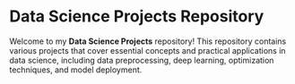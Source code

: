 # Data Science Projects Repository

Welcome to my **Data Science Projects** repository! This repository contains various projects that cover essential concepts and practical applications in data science, including data preprocessing, deep learning, optimization techniques, and model deployment.
